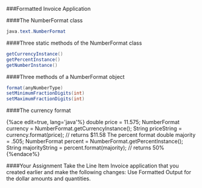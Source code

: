 ###Formatted Invoice Application

<!--djw: has some text formatting issues-->
####The NumberFormat class

```java
java.text.NumberFormat
```

####Three static methods of the NumberFormat class

```java
getCurrencyInstance()
getPercentInstance()
getNumberInstance()
```

####Three methods of a NumberFormat object

```java
format(anyNumberType)
setMinimumFractionDigits(int)
setMaximumFractionDigits(int)
``` 

####The currency format

{%ace edit=true, lang='java'%}
double price = 11.575;
NumberFormat currency = NumberFormat.getCurrencyInstance();
String priceString = currency.format(price); // returns $11.58
The percent format
double majority = .505;
NumberFormat percent = NumberFormat.getPercentInstance();
String majorityString = percent.format(majority); // returns 50%
{%endace%}

####Your Assignment
Take the Line Item Invoice application that you created earlier and make the following changes: Use Formatted Output for the dollar amounts and quantities.